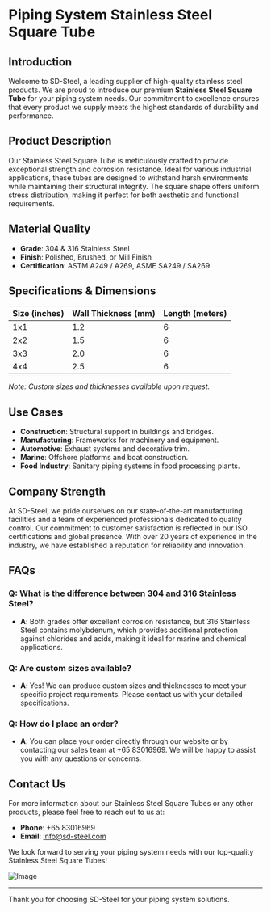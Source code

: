 # Piping System Stainless Steel Square Tube

## Introduction

Welcome to SD-Steel, a leading supplier of high-quality stainless steel products. We are proud to introduce our premium **Stainless Steel Square Tube** for your piping system needs. Our commitment to excellence ensures that every product we supply meets the highest standards of durability and performance.

## Product Description

Our Stainless Steel Square Tube is meticulously crafted to provide exceptional strength and corrosion resistance. Ideal for various industrial applications, these tubes are designed to withstand harsh environments while maintaining their structural integrity. The square shape offers uniform stress distribution, making it perfect for both aesthetic and functional requirements.

## Material Quality

- **Grade**: 304 & 316 Stainless Steel
- **Finish**: Polished, Brushed, or Mill Finish
- **Certification**: ASTM A249 / A269, ASME SA249 / SA269

## Specifications & Dimensions

| Size (inches) | Wall Thickness (mm) | Length (meters) |
|---------------|---------------------|-----------------|
| 1x1           | 1.2                 | 6               |
| 2x2           | 1.5                 | 6               |
| 3x3           | 2.0                 | 6               |
| 4x4           | 2.5                 | 6               |

*Note: Custom sizes and thicknesses available upon request.*

## Use Cases

- **Construction**: Structural support in buildings and bridges.
- **Manufacturing**: Frameworks for machinery and equipment.
- **Automotive**: Exhaust systems and decorative trim.
- **Marine**: Offshore platforms and boat construction.
- **Food Industry**: Sanitary piping systems in food processing plants.

## Company Strength

At SD-Steel, we pride ourselves on our state-of-the-art manufacturing facilities and a team of experienced professionals dedicated to quality control. Our commitment to customer satisfaction is reflected in our ISO certifications and global presence. With over 20 years of experience in the industry, we have established a reputation for reliability and innovation.

## FAQs

### Q: What is the difference between 304 and 316 Stainless Steel?
- **A**: Both grades offer excellent corrosion resistance, but 316 Stainless Steel contains molybdenum, which provides additional protection against chlorides and acids, making it ideal for marine and chemical applications.

### Q: Are custom sizes available?
- **A**: Yes! We can produce custom sizes and thicknesses to meet your specific project requirements. Please contact us with your detailed specifications.

### Q: How do I place an order?
- **A**: You can place your order directly through our website or by contacting our sales team at +65 83016969. We will be happy to assist you with any questions or concerns.

## Contact Us

For more information about our Stainless Steel Square Tubes or any other products, please feel free to reach out to us at:

- **Phone**: +65 83016969
- **Email**: info@sd-steel.com

We look forward to serving your piping system needs with our top-quality Stainless Steel Square Tubes!

![Image](https://github.com/user-attachments/assets/2567258e-e124-4816-932d-1809bd27ef0b)

---

Thank you for choosing SD-Steel for your piping system solutions.